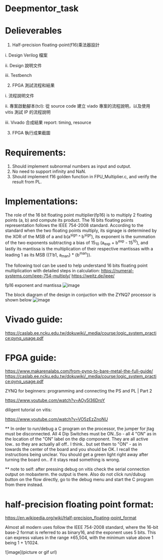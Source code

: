 # Deepmentor_task

# Delieverables
1. Half-precision floating-point(f16)乘法器設計

i. Design Verilog 檔案

ii. Design 說明文件

iii. Testbench

2. FPGA 測試流程和結果

i. 流程說明文件

ii. 專案啟動腳本(tcl): 從 source code 建立 viado 專案的流程說明，以及使用 vitis 測試 IP 的流程說明

iii. Vivado 合成結果 report: timing, resource

3. FPGA 執行成果截圖

# Requirements:
1. Should implement subnormal numbers as input and output.
2. No need to support infinity and NaN.
3. Should implement f16 golden function in FPU_Multiplier.c, and verify the result
from PL.

# Implementations:
The role of the 16 bit floating point multiplier(fp16) is to multiply 2 floating points (a, b) and compute its product. The 16 bits floating points representation follows the IEEE 754-2008 standard. According to the standard when the two floating points multiply, its signage is determined by the XOR of the MSB of a and b(a<sup>sign</sup> ^ b<sup>sign</sup>), its exponent is the summation of the two exponents subtracting a bias of 15<sub>10</sub> (a<sub>exp</sub> + b<sup>exp</sup> - 15<sup>10</sup>), and lastly its mantissa is the multiplication of their respective mantissas with a leading 1 as its MSB ({1'b1, a<sub>man</sub>} * {b<sup>man</sup>}).

The following tool can be used to help understand 16 bits floating point multiplication with detailed steps in calculation:
https://numeral-systems.com/ieee-754-multiply/
https://weitz.de/ieee/

fp16 exponent and mantissa
![image](https://github.com/TIBBER999/Deepmentor_task/blob/main/img/b22592916ffccc87101c4eac9d6722f4.png)


The block diagram of the design in conjuction with the ZYNQ7 processor is shown below
![image](https://github.com/TIBBER999/Deepmentor_task/blob/main/img/IP%20block%20diagram.png)

# Vivado guide: 
https://caslab.ee.ncku.edu.tw/dokuwiki/_media/course:logic_system_practice:pynq_usage.pdf

# FPGA guide: 
https://www.makarenalabs.com/from-pynq-to-bare-metal-the-full-guide/ 
https://caslab.ee.ncku.edu.tw/dokuwiki/_media/course:logic_system_practice:pynq_usage.pdf 



ZYNQ for beginners: programming and connecting the PS and PL | Part 2

https://www.youtube.com/watch?v=AOy5l36DroY 

diligent tutorial on vitis: 

https://www.youtube.com/watch?v=VO5zEzZnoNU

** In order to run/debug a C program on the processor, the jumper for jtag must be disconnected.  All 4 Dip Switches must be ON..So - all 4 "ON" as in the location of the "ON" label on the dip component.
They are all active low.. so they are actually all off.. I think.. but set them to "ON" - as in towards the center of the board and you should be OK. I recall the instructions being unclear.
You should get a green light right away after turning the board on.. if it stays read something is wrong.

** note to self: 
after pressing debug on vitis check the serial connection output on mobaxterm. the output is there. Also do not click run/dubug button on the flow directly, go to the debug menu and start the C program from there instead.


# half-precision floating point format:
https://en.wikipedia.org/wiki/Half-precision_floating-point_format

Almost all modern uses follow the IEEE 754-2008 standard, where the 16-bit base-2 format is referred to as binary16, and the exponent uses 5 bits. This can express values in the range ±65,504, with the minimum value above 1 being 1 + 1/1024. 

![image](picture or gif url)


